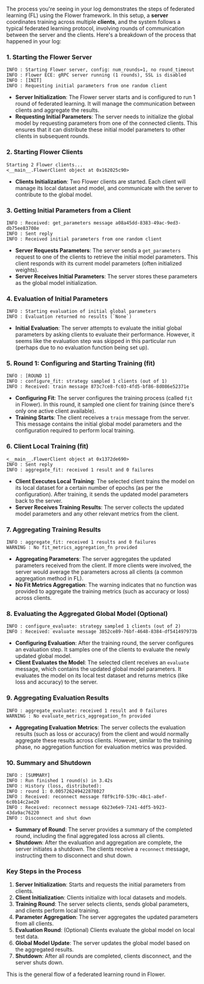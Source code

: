 The process you're seeing in your log demonstrates the steps of federated learning (FL) using the Flower framework. In this setup, a **server** coordinates training across multiple **clients**, and the system follows a typical federated learning protocol, involving rounds of communication between the server and the clients. Here's a breakdown of the process that happened in your log:

### 1. **Starting the Flower Server**

```
INFO : Starting Flower server, config: num_rounds=1, no round_timeout
INFO : Flower ECE: gRPC server running (1 rounds), SSL is disabled
INFO : [INIT]
INFO : Requesting initial parameters from one random client
```

- **Server Initialization**: The Flower server starts and is configured to run 1 round of federated learning. It will manage the communication between clients and aggregate the results.
- **Requesting Initial Parameters**: The server needs to initialize the global model by requesting parameters from one of the connected clients. This ensures that it can distribute these initial model parameters to other clients in subsequent rounds.

### 2. **Starting Flower Clients**

```
Starting 2 Flower clients...
<__main__.FlowerClient object at 0x162025c90>
```

- **Clients Initialization**: Two Flower clients are started. Each client will manage its local dataset and model, and communicate with the server to contribute to the global model.
  
### 3. **Getting Initial Parameters from a Client**

```
INFO : Received: get_parameters message a08a45dd-8383-49ac-9ed3-db75ee83708e
INFO : Sent reply
INFO : Received initial parameters from one random client
```

- **Server Requests Parameters**: The server sends a `get_parameters` request to one of the clients to retrieve the initial model parameters. This client responds with its current model parameters (often initialized weights).
- **Server Receives Initial Parameters**: The server stores these parameters as the global model initialization.

### 4. **Evaluation of Initial Parameters**

```
INFO : Starting evaluation of initial global parameters
INFO : Evaluation returned no results (`None`)
```

- **Initial Evaluation**: The server attempts to evaluate the initial global parameters by asking clients to evaluate their performance. However, it seems like the evaluation step was skipped in this particular run (perhaps due to no evaluation function being set up).

### 5. **Round 1: Configuring and Starting Training (fit)**

```
INFO : [ROUND 1]
INFO : configure_fit: strategy sampled 1 clients (out of 1)
INFO : Received: train message 873c7ce8-fc03-4fd5-bf86-8d086e52371e
```

- **Configuring Fit**: The server configures the training process (called `fit` in Flower). In this round, it sampled one client for training (since there's only one active client available).
- **Training Starts**: The client receives a `train` message from the server. This message contains the initial global model parameters and the configuration required to perform local training.

### 6. **Client Local Training (fit)**

```
<__main__.FlowerClient object at 0x1372de690>
INFO : Sent reply
INFO : aggregate_fit: received 1 result and 0 failures
```

- **Client Executes Local Training**: The selected client trains the model on its local dataset for a certain number of epochs (as per the configuration). After training, it sends the updated model parameters back to the server.
- **Server Receives Training Results**: The server collects the updated model parameters and any other relevant metrics from the client.

### 7. **Aggregating Training Results**

```
INFO : aggregate_fit: received 1 results and 0 failures
WARNING : No fit_metrics_aggregation_fn provided
```

- **Aggregating Parameters**: The server aggregates the updated parameters received from the client. If more clients were involved, the server would average the parameters across all clients (a common aggregation method in FL).
- **No Fit Metrics Aggregation**: The warning indicates that no function was provided to aggregate the training metrics (such as accuracy or loss) across clients.

### 8. **Evaluating the Aggregated Global Model (Optional)**

```
INFO : configure_evaluate: strategy sampled 1 clients (out of 2)
INFO : Received: evaluate message 3852ce89-76bf-4648-8384-df541497973b
```

- **Configuring Evaluation**: After the training round, the server configures an evaluation step. It samples one of the clients to evaluate the newly updated global model.
- **Client Evaluates the Model**: The selected client receives an `evaluate` message, which contains the updated global model parameters. It evaluates the model on its local test dataset and returns metrics (like loss and accuracy) to the server.

### 9. **Aggregating Evaluation Results**

```
INFO : aggregate_evaluate: received 1 result and 0 failures
WARNING : No evaluate_metrics_aggregation_fn provided
```

- **Aggregating Evaluation Metrics**: The server collects the evaluation results (such as loss or accuracy) from the client and would normally aggregate these results across clients. However, similar to the training phase, no aggregation function for evaluation metrics was provided.

### 10. **Summary and Shutdown**

```
INFO : [SUMMARY]
INFO : Run finished 1 round(s) in 3.42s
INFO : History (loss, distributed):
INFO : round 1: 0.005726249422878027
INFO : Received: reconnect message f8f9c1f0-539c-48c1-a8ef-6c0b14c2ae20
INFO : Received: reconnect message 6b23e6e9-7241-4df5-b923-43da9ac76220
INFO : Disconnect and shut down
```

- **Summary of Round**: The server provides a summary of the completed round, including the final aggregated loss across all clients.
- **Shutdown**: After the evaluation and aggregation are complete, the server initiates a shutdown. The clients receive a `reconnect` message, instructing them to disconnect and shut down.

### **Key Steps in the Process**
1. **Server Initialization**: Starts and requests the initial parameters from clients.
2. **Client Initialization**: Clients initialize with local datasets and models.
3. **Training Round**: The server selects clients, sends global parameters, and clients perform local training.
4. **Parameter Aggregation**: The server aggregates the updated parameters from all clients.
5. **Evaluation Round**: (Optional) Clients evaluate the global model on local test data.
6. **Global Model Update**: The server updates the global model based on the aggregated results.
7. **Shutdown**: After all rounds are completed, clients disconnect, and the server shuts down.

This is the general flow of a federated learning round in Flower.
